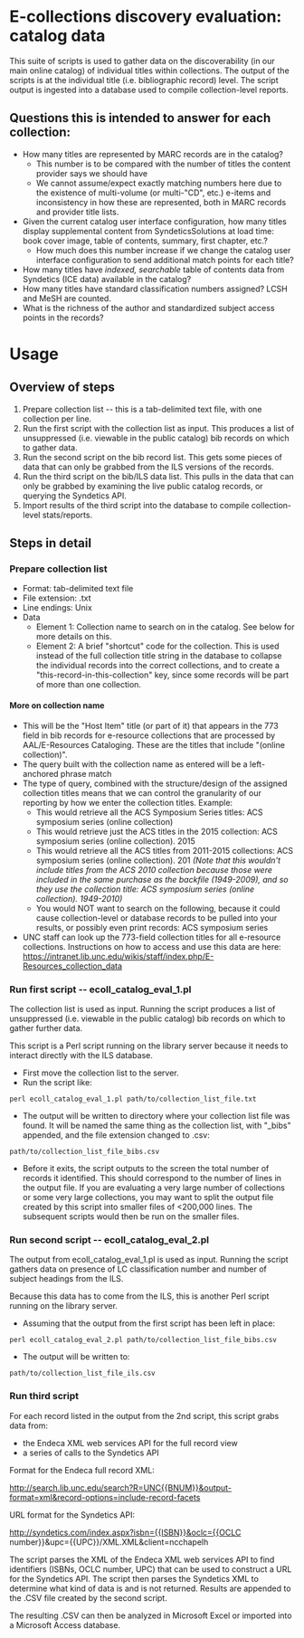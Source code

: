 # E-collections discovery evaluation: catalog data
This suite of scripts is used to gather data on the discoverability (in our main online catalog) of individual titles within collections. The output of the scripts is at the individual title (i.e. bibliographic record) level. The script output is ingested into a database used to compile collection-level reports. 

## Questions this is intended to answer for each collection: 
* How many titles are represented by MARC records are in the catalog?
  * This number is to be compared with the number of titles the content provider says we should have
  * We cannot assume/expect exactly matching numbers here due to the existence of multi-volume (or multi-"CD", etc.) e-items and inconsistency in how these are represented, both in MARC records and provider title lists.
* Given the current catalog user interface configuration, how many titles display supplemental content from SyndeticsSolutions at load time: book cover image, table of contents, summary, first chapter, etc.? 
  * How much does this number increase if we change the catalog user interface configuration to send additional match points for each title? 
* How many titles have *indexed, searchable* table of contents data from Syndetics (ICE data) available in the catalog? 
* How many titles have standard classification numbers assigned? LCSH and MeSH are counted.
* What is the richness of the author and standardized subject access points in the records?

# Usage
## Overview of steps
1. Prepare collection list -- this is a tab-delimited text file, with one collection per line.
2. Run the first script with the collection list as input. This produces a list of unsuppressed (i.e. viewable in the public catalog) bib records on which to gather data.
3. Run the second script on the bib record list. This gets some pieces of data that can only be grabbed from the ILS versions of the records. 
4. Run the third script on the bib/ILS data list. This pulls in the data that can only be grabbed by examining the live public catalog records, or querying the Syndetics API. 
5. Import results of the third script into the database to compile collection-level stats/reports.

## Steps in detail
### Prepare collection list
* Format: tab-delimited text file
* File extension: .txt
* Line endings: Unix
* Data
  * Element 1: Collection name to search on in the catalog. See below for more details on this.
  * Element 2: A brief "shortcut" code for the collection. This is used instead of the full collection title string in the database to collapse the individual records into the correct collections, and to create a "this-record-in-this-collection" key, since some records will be part of more than one collection. 

#### More on collection name
* This will be the "Host Item" title (or part of it) that appears in the 773 field in bib records for e-resource collections that are processed by AAL/E-Resources Cataloging. These are the titles that include "(online collection)".
* The query built with the collection name as entered will be a left-anchored phrase match
* The type of query, combined with the structure/design of the assigned collection titles means that we can control the granularity of our reporting by how we enter the collection titles. Example: 
  * This would retrieve all the ACS Symposium Series titles: ACS symposium series (online collection)
  * This would retrieve just the ACS titles in the 2015 collection: ACS symposium series (online collection). 2015
  * This would retrieve all the ACS titles from 2011-2015 collections: ACS symposium series (online collection). 201 *(Note that this wouldn't include titles from the ACS 2010 collection because those were included in the same purchase as the backfile (1949-2009), and so they use the collection title: ACS symposium series (online collection). 1949-2010)*
  * You would NOT want to search on the following, because it could cause collection-level or database records to be pulled into your results, or possibly even print records: ACS symposium series
* UNC staff can look up the 773-field collection titles for all e-resource collections. Instructions on how to access and use this data are here: https://intranet.lib.unc.edu/wikis/staff/index.php/E-Resources_collection_data

### Run first script -- ecoll_catalog_eval_1.pl
The collection list is used as input. Running the script produces a list of unsuppressed (i.e. viewable in the public catalog) bib records on which to gather further data.

This script is a Perl script running on the library server because it needs to interact directly with the ILS database. 

* First move the collection list to the server.
* Run the script like: 

```
perl ecoll_catalog_eval_1.pl path/to/collection_list_file.txt
```

* The output will be written to directory where your collection list file was found. It will be named the same thing as the collection list, with "_bibs" appended, and the file extension changed to .csv: 

```
path/to/collection_list_file_bibs.csv
```

* Before it exits, the script outputs to the screen the total number of records it identified. This should correspond to the number of lines in the output file. If you are evaluating a very large number of collections or some very large collections, you may want to split the output file created by this script into smaller files of <200,000 lines. The subsequent scripts would then be run on the smaller files. 

### Run second script -- ecoll_catalog_eval_2.pl
The output from ecoll_catalog_eval_1.pl is used as input. Running the script gathers data on presence of LC classification number and number of subject headings from the ILS. 

Because this data has to come from the ILS, this is another Perl script running on the library server. 

* Assuming that the output from the first script has been left in place: 

```
perl ecoll_catalog_eval_2.pl path/to/collection_list_file_bibs.csv
```

* The output will be written to: 

```
path/to/collection_list_file_ils.csv
```

### Run third script
For each record listed in the output from the 2nd script, this script grabs data from: 
* the Endeca XML web services API for the full record view
* a series of calls to the Syndetics API

Format for the Endeca full record XML: 

http://search.lib.unc.edu/search?R=UNC{{BNUM}}&output-format=xml&record-options=include-record-facets

URL format for the Syndetics API:

http://syndetics.com/index.aspx?isbn={{ISBN}}&oclc={{OCLC number}}&upc={{UPC}}/XML.XML&client=ncchapelh

The script parses the XML of the Endeca XML web services API to find identifiers (ISBNs, OCLC number, UPC) that can be used to construct a URL for the Syndetics API. The script then parses the Syndetics XML to determine what kind of data is and is not returned. Results are appended to the .CSV file created by the second script.

The resulting .CSV can then be analyzed in Microsoft Excel or imported into a Microsoft Access database.
